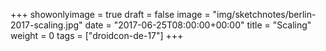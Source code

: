 +++
showonlyimage = true
draft = false
image = "img/sketchnotes/berlin-2017-scaling.jpg"
date = "2017-06-25T08:00:00+00:00"
title = "Scaling"
weight = 0
tags = ["droidcon-de-17"]
+++


